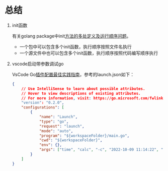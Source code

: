 # 总结
1. init函数

   有关golang package中init[方法的多处定义及运行顺序问题](https://blog.csdn.net/zhuxinquan61/article/details/73712251)。

   - 一个包中可以包含多个init函数，执行顺序按照文件名执行
   - 一个源文件中也可以包含多个init函数，执行顺序按照代码编写顺序执行

2. vscode启动带参数调试go

   VsCode Go[插件配置最佳实践指南](https://zhuanlan.zhihu.com/p/320343679)，参考的launch.json如下：

   ```json
   {
       // Use IntelliSense to learn about possible attributes.
       // Hover to view descriptions of existing attributes.
       // For more information, visit: https://go.microsoft.com/fwlink/?linkid=830387
       "version": "0.2.0",
       "configurations": [
           {
               "name": "Launch",
               "type": "go",
               "request": "launch",
               "mode": "auto",
               "program": "${workspaceFolder}/main.go",
               "cwd": "${workspaceFolder}",
               "env": {},
               "args": ["time", "calc", "-c", "2022-10-09 11:14:22", "-d", "5m"],
           }
       ]
   }
   ```

   

